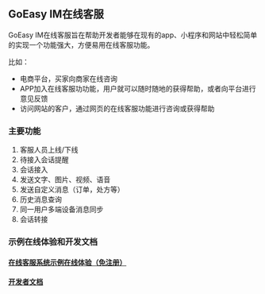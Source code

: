 ## GoEasy IM在线客服

GoEasy IM在线客服旨在帮助开发者能够在现有的app、小程序和网站中轻松简单的实现一个功能强大，方便易用在线客服功能。

比如：
* 电商平台，买家向商家在线咨询
* APP加入在线客服功功能，用户就可以随时随地的获得帮助，或者向平台进行意见反馈
* 访问网站的客户，通过网页的在线客服功能进行咨询或获得帮助

### 主要功能
1. 客服人员上线/下线
2. 待接入会话提醒
3. 会话接入
4. 发送文字、图片、视频、语音
5. 发送自定义消息（订单，处方等）
6. 历史消息查询
7. 同一用户多端设备消息同步
8. 会话转接

### 示例在线体验和开发文档

#### [在线客服系统示例在线体验（免注册）](https://www.goeasy.io/cn/demos/demos.html#cs)
#### [开发者文档](https://docs.goeasy.io/2.x/cs/intro)

